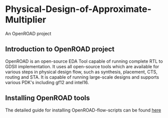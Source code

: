 # Physical-Design-of-Approximate-Multiplier
An OpenROAD project

## Introduction to OpenROAD project
OpenROAD is an open-source EDA Tool capable of running complete RTL to GDSII implementation. It uses all open-source tools which are available for various steps in physical design flow, such as synthesis, placement, CTS, routing and STA. It is capable of running large-scale designs and supports various PDK's including gf12 and intel16. 

## Installing OpenROAD tools

The detailed guide for installing OpenROAD-flow-scripts can be found [here](https://github.com/The-OpenROAD-Project/OpenROAD-flow-scripts/blob/master/docs/user/BuildLocally.md)
